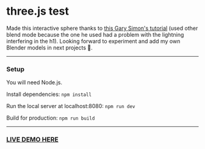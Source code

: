 # three.js test
Made this interactive sphere thanks to [this Gary Simon's tutorial](https://www.youtube.com/watch?v=pUgWfqWZWmM&t=379s&ab_channel=DesignCourse "Gary Simon's tutorial") (used other blend mode because the one he used had a problem with the lightning interfering in the h1).
Looking forward to experiment and add my own Blender models in next projects 🧐.


------------

### Setup

You will need Node.js. 

Install dependencies:
`npm install`

Run the local server at localhost:8080:
`npm run dev`

Build for production:
`npm run build`


------------

### [LIVE DEMO HERE](https://threejs-test-sphere.surge.sh/  "LIVE DEMO")
